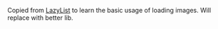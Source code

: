 Copied from [LazyList](https://github.com/thest1/LazyList) to learn the basic usage of loading images. Will replace with better lib.